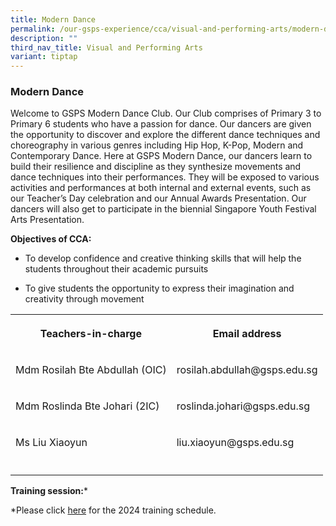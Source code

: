 ```yaml
---
title: Modern Dance
permalink: /our-gsps-experience/cca/visual-and-performing-arts/modern-dance/
description: ""
third_nav_title: Visual and Performing Arts
variant: tiptap
---
```

<h3><strong>Modern Dance</strong></h3>
<p>Welcome to GSPS Modern Dance Club. Our Club comprises of Primary 3 to
Primary 6 students who have a passion for dance. Our dancers are given
the opportunity to discover and explore the different dance techniques
and choreography in various genres including Hip Hop, K-Pop, Modern and
Contemporary Dance. Here at GSPS Modern Dance, our dancers learn to build
their resilience and discipline as they synthesize movements and dance
techniques into their performances. They will be exposed to various activities
and performances at both internal and external events, such as our Teacher’s
Day celebration and our Annual Awards Presentation. Our dancers will also
get to participate in the biennial Singapore Youth Festival Arts Presentation.</p>
<p><strong>Objectives of CCA:</strong>
</p>
<ul data-tight="true" class="tight">
<li>
<p>To develop confidence and creative thinking skills that will help the
students throughout their academic pursuits</p>
</li>
<li>
<p>To give students the opportunity to express their imagination and creativity
through movement</p>
</li>
</ul>
<table>
<tbody>
<tr>
<th rowspan="1" colspan="1">
<p>Teachers-in-charge</p>
</th>
<th rowspan="1" colspan="1">
<p>Email address</p>
</th>
</tr>
<tr>
<td rowspan="1" colspan="1">
<p>Mdm Rosilah Bte Abdullah (OIC)</p>
</td>
<td rowspan="1" colspan="1">
<p>rosilah.abdullah@gsps.edu.sg</p>
</td>
</tr>
<tr>
<td rowspan="1" colspan="1">
<p>Mdm Roslinda Bte Johari (2IC)</p>
</td>
<td rowspan="1" colspan="1">
<p>roslinda.johari@gsps.edu.sg</p>
</td>
</tr>
<tr>
<td rowspan="1" colspan="1">
<p>Ms Liu Xiaoyun</p>
</td>
<td rowspan="1" colspan="1">
<p>liu.xiaoyun@gsps.edu.sg</p>
</td>
</tr>
<tr>
<td rowspan="1" colspan="1">
<p></p>
</td>
<td rowspan="1" colspan="1">
<p></p>
</td>
</tr>
</tbody>
</table>
<p><strong>Training session:</strong>*</p>
<p>*Please click <a href="https://go.gov.sg/moderndanceschedule" rel="noopener noreferrer nofollow" target="_blank">here</a> for
the 2024 training schedule.</p>
<p></p>